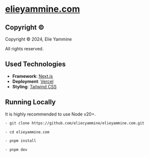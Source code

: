 # [elieyammine.com](https://elieyammine.com)

## Copyright ©

Copyright © 2024, Elie Yammine

All rights reserved.

## Used Technologies

- **Framework**: [Next.js](https://nextjs.org/)
- **Deployment**: [Vercel](https://vercel.com)
- **Styling**: [Tailwind CSS](https://tailwindcss.com)

## Running Locally

It is highly recommended to use Node v20+.

```bash
- git clone https://github.com/eliecyammine/elieyammine.com.git

- cd elieyammine.com

- pnpm install

- pnpm dev
```
